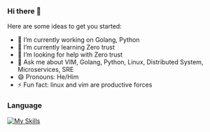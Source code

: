 ### Hi there 👋

<!--
**rogerogers/rogerogers** is a ✨ _special_ ✨ repository because its `README.md` (this file) appears on your GitHub profile.
-->
<!-- - 👯 I’m looking to collaborate on ... -->
<!-- - 📫 How to reach me: -->
<!-- - ⚡ Fun fact: -->
Here are some ideas to get you started:

- 🔭 I’m currently working on Golang, Python
- 🌱 I’m currently learning Zero trust
- 🤔 I’m looking for help with Zero trust
- 💬 Ask me about VIM, Golang, Python, Linux, Distributed System, Microservices, SRE
- 😄 Pronouns: He/Him
- ⚡ Fun fact: linux and vim are productive forces

### Language
[![My Skills](https://skillicons.dev/icons?i=vim&theme=light)](https://blog.rogerogers.com)
